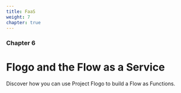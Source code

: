 ```yaml
---
title: FaaS
weight: 7
chapter: true
---
```


### Chapter 6

# Flogo and the Flow as a Service

Discover how you can use Project Flogo to build a Flow as Functions.